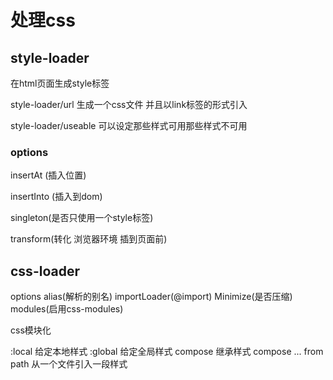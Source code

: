 # 处理css

## style-loader
在html页面生成style标签

style-loader/url
生成一个css文件 并且以link标签的形式引入

style-loader/useable
可以设定那些样式可用那些样式不可用

### options
insertAt (插入位置)

insertInto (插入到dom)

singleton(是否只使用一个style标签)

transform(转化 浏览器环境 插到页面前)

## css-loader

options 
  alias(解析的别名)
  importLoader(@import)
  Minimize(是否压缩)
  modules(启用css-modules)

  css模块化

:local 给定本地样式
:global 给定全局样式
compose 继承样式
compose ... from path 从一个文件引入一段样式

